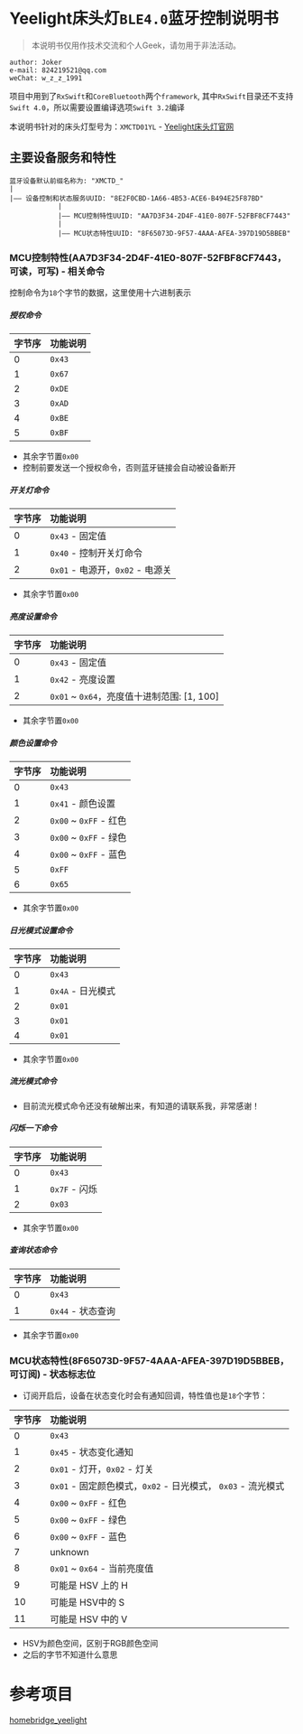 #  Yeelight床头灯`BLE4.0`蓝牙控制说明书

> 本说明书仅用作技术交流和个人Geek，请勿用于非法活动。
```
author: Joker
e-mail: 824219521@qq.com
weChat: w_z_z_1991
```
项目中用到了`RxSwift`和`CoreBluetooth`两个`framework`, 其中`RxSwift`目录还不支持`Swift 4.0`，所以需要设置编译选项`Swift 3.2`编译

本说明书针对的床头灯型号为：`XMCTD01YL` - [Yeelight床头灯官网](http://www.yeelight.com/zh_CN/product/yeelight-ctd)


## 主要设备服务和特性

```
蓝牙设备默认前缀名称为: "XMCTD_"
|
|—— 设备控制和状态服务UUID: "8E2F0CBD-1A66-4B53-ACE6-B494E25F87BD"
            |
            |—— MCU控制特性UUID: "AA7D3F34-2D4F-41E0-807F-52FBF8CF7443"
            |
            |—— MCU状态特性UUID: "8F65073D-9F57-4AAA-AFEA-397D19D5BBEB"
```
            
###  MCU控制特性(AA7D3F34-2D4F-41E0-807F-52FBF8CF7443，可读，可写) - 相关命令

控制命令为`18`个字节的数据，这里使用十六进制表示

#####  授权命令

字节序 | 功能说明
|:---|:---|
|0| `0x43` |
|1| `0x67` |
|2| `0xDE` |
|3| `0xAD` |
|4| `0xBE`|
|5| `0xBF`|

- 其余字节置`0x00`
- 控制前要发送一个授权命令，否则蓝牙链接会自动被设备断开


##### 开关灯命令

字节序 | 功能说明
|:---|:---|
|0| `0x43` - 固定值 |
|1| `0x40` - 控制开关灯命令|
|2| `0x01` - 电源开，`0x02` - 电源关|

- 其余字节置`0x00`

##### 亮度设置命令

字节序 | 功能说明
|:---|:---|
|0| `0x43` - 固定值 |
|1| `0x42` - 亮度设置 |
|2| `0x01` ~ `0x64`，亮度值十进制范围: [1, 100] |

- 其余字节置`0x00`


##### 颜色设置命令

字节序 | 功能说明
|:---|:---|
|0| `0x43` |
|1| `0x41` - 颜色设置 |
|2| `0x00` ~ `0xFF` - 红色 |
|3| `0x00` ~ `0xFF` - 绿色 |
|4| `0x00` ~ `0xFF` - 蓝色 |
|5| `0xFF` |
|6| `0x65` |

- 其余字节置`0x00`


##### 日光模式设置命令

字节序 | 功能说明
|:---|:---|
|0| `0x43` |
|1| `0x4A` - 日光模式 |
|2| `0x01` |
|3| `0x01` |
|4| `0x01` |

- 其余字节置`0x00`


##### 流光模式命令

- 目前流光模式命令还没有破解出来，有知道的请联系我，非常感谢！


##### 闪烁一下命令

字节序 | 功能说明
|:---|:---|
|0| `0x43` |
|1| `0x7F` - 闪烁 |
|2| `0x03` |

- 其余字节置`0x00`


##### 查询状态命令

字节序 | 功能说明
|:---|:---|
|0| `0x43` |
|1| `0x44`  - 状态查询|

- 其余字节置`0x00`


### MCU状态特性(8F65073D-9F57-4AAA-AFEA-397D19D5BBEB，可订阅) - 状态标志位

- 订阅开启后，设备在状态变化时会有通知回调，特性值也是`18`个字节：

字节序 | 功能说明
|:---|:---|
|0| `0x43` |
|1| `0x45`  - 状态变化通知 |
|2| `0x01` - 灯开，`0x02` - 灯关 |
|3| `0x01` - 固定颜色模式，`0x02` - 日光模式， `0x03` - 流光模式 |
|4| `0x00` ~ `0xFF` - 红色 |
|5| `0x00` ~ `0xFF` - 绿色 |
|6| `0x00` ~ `0xFF` - 蓝色 |
|7| unknown|
|8| `0x01` ~ `0x64` - 当前亮度值 |
|9| 可能是 HSV 上的 H |
|10| 可能是 HSV中的 S |
|11| 可能是 HSV 中的 V |



- HSV为颜色空间，区别于RGB颜色空间
- 之后的字节不知道什么意思



# 参考项目

[homebridge_yeelight](https://github.com/vvpossible/homebridge_yeelight.git)

